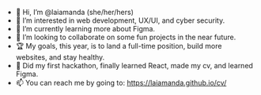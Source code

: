 - 👋 Hi, I’m @laiamanda (she/her/hers)
- 👀 I’m interested in web development, UX/UI, and cyber security.
- 🌱 I’m currently learning more about Figma.
- 💞️ I’m looking to collaborate on some fun projects in the near future.
- 🏆 My goals, this year, is to land a full-time position, build more websites, and stay healthy.
- 🥳 Did my first hackathon, finally learned React, made my cv, and learned Figma.
- 📫 You can reach me by going to: https://laiamanda.github.io/cv/

<!---
laiamanda/laiamanda is a ✨ special ✨ repository because its `README.md` (this file) appears on your GitHub profile.
You can click the Preview link to take a look at your changes.
--->
